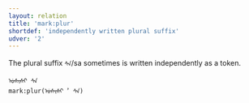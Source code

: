 ```yaml
---
layout: relation
title: 'mark:plur'
shortdef: 'independently written plural suffix'
udver: '2'
---
```


The plural suffix `ᠰᠠ`/sa sometimes is written independently as a token. 

~~~sdparse
ᡠᠰᡞᠰᡞ ᠰᠠ
mark:plur(ᡠᠰᡞᠰᡞ︐ ᠰᠠ)
~~~
